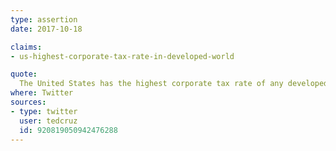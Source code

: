 ```yaml
---
type: assertion
date: 2017-10-18

claims:
- us-highest-corporate-tax-rate-in-developed-world

quote:
  The United States has the highest corporate tax rate of any developed country in the world. [#CNNDebateNight](https://twitter.com/hashtag/CNNDebateNight?src=hash)
where: Twitter
sources:
- type: twitter
  user: tedcruz
  id: 920819050942476288
---
```

